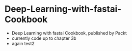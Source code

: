 # Deep-Learning-with-fastai-Cookbook
- Deep Learning with fastai Cookbook, published by Packt
- currently code up to chapter 3b
- again test2
